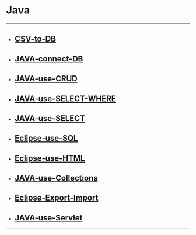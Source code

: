 # Java

****

* ## [CSV-to-DB](https://github.com/gudwo0121/TIL/blob/master/java/CSV-to-DB.md)

* ## [JAVA-connect-DB](https://github.com/gudwo0121/TIL/blob/master/java/JAVA-connect-DB.md)

* ## [JAVA-use-CRUD](https://github.com/gudwo0121/TIL/blob/master/java/JAVA-use-CRUD.md)

* ## [JAVA-use-SELECT-WHERE](https://github.com/gudwo0121/TIL/blob/master/java/JAVA-use-SELECT-WHERE.md)

* ## [JAVA-use-SELECT](https://github.com/gudwo0121/TIL/blob/master/java/JAVA-use-SELECT.md)

* ## [Eclipse-use-SQL](https://github.com/gudwo0121/TIL/blob/master/java/Eclipse-use-SQL.md)

* ## [Eclipse-use-HTML](https://github.com/gudwo0121/TIL/blob/master/java/Eclipse-use-HTML.md)

* ## [JAVA-use-Collections](https://github.com/gudwo0121/TIL/blob/master/java/JAVA-use-Collections.md)

* ## [Eclipse-Export-Import](https://github.com/gudwo0121/TIL/blob/master/java/Eclipse-Export-Import.md)

* ## [JAVA-use-Servlet](https://github.com/gudwo0121/TIL/blob/master/java/JAVA-use-Servlet.md)


***

 

